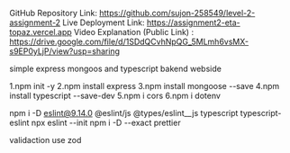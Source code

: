 GitHub Repository Link: https://github.com/sujon-258549/level-2-assignment-2
Live Deployment Link: https://assignment2-eta-topaz.vercel.app
Video Explanation (Public Link) : https://drive.google.com/file/d/1SDdQCvhNpQG_5MLmh6vsMX-s9EP0yLjP/view?usp=sharing

<!-- instuctuon -->

simple express mongoos and typescript bakend webside

<!-- use main tecnologins -->

1.npm init -y
2.npm install express
3.npm install mongoose --save
4.npm install typescript --save-dev
5.npm i cors
6.npm i dotenv

<!-- eslint use  cod cmd -->

npm i -D eslint@9.14.0 @eslint/js @types/eslint\_\_js typescript typescript-eslint
npx eslint --init
npm i -D --exact prettier

<!--  -->

validaction use zod
